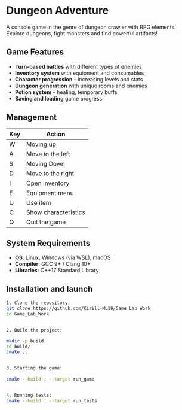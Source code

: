 # Dungeon Adventure

A console game in the genre of dungeon crawler with RPG elements. Explore dungeons, fight monsters and find powerful artifacts!

## Game Features

- **Turn-based battles** with different types of enemies
- **Inventory system** with equipment and consumables
- **Character progression** - increasing levels and stats
- **Dungeon generation** with unique rooms and enemies
- **Potion system** - healing, temporary buffs
- **Saving and loading** game progress

## Management

| Key | Action |
|---------|----------|
| W       | Moving up |
| A       | Move to the left |
| S       | Moving Down |
| D       | Move to the right |
| I       | Open inventory |
| E       | Equipment menu |
| U       | Use item |
| C       | Show characteristics |
| Q       | Quit the game |

## System Requirements

- **OS**: Linux, Windows (via WSL), macOS
- **Compiler**: GCC 9+ / Clang 10+
- **Libraries**: C++17 Standard Library

## Installation and launch

```bash
1. Clone the repository:
git clone https://github.com/Kirill-ML19/Game_Lab_Work
cd Game_Lab_Work


2. Build the project:

mkdir -p build
cd build/
cmake .. 


3. Starting the game:
 
cmake --build . --target run_game 


4. Running tests:
cmake --build . --target run_tests
```